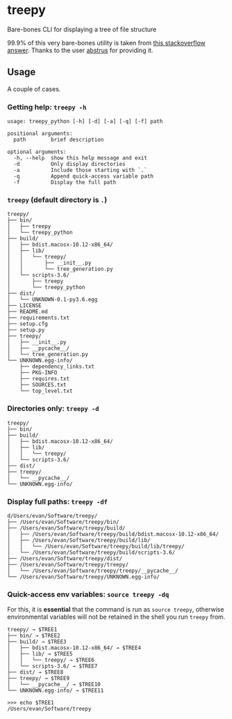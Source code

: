 # treepy
Bare-bones CLI for displaying a tree of file structure

99.9% of this very bare-bones utility is taken from [this stackoverflow answer](https://stackoverflow.com/questions/9727673/list-directory-tree-structure-in-python/49912639#49912639). Thanks to the user [abstrus](https://stackoverflow.com/users/2479038/abstrus) for providing it.

## Usage

A couple of cases.

### Getting help: `treepy -h`

```
usage: treepy_python [-h] [-d] [-a] [-q] [-f] path

positional arguments:
  path        brief description

optional arguments:
  -h, --help  show this help message and exit
  -d          Only display directories
  -a          Include those starting with `.`
  -q          Append quick-access variable path
  -f          Display the full path
```

### `treepy` (default directory is `.`)

```
treepy/
├── bin/
│   ├── treepy
│   └── treepy_python
├── build/
│   ├── bdist.macosx-10.12-x86_64/
│   ├── lib/
│   │   └── treepy/
│   │       ├── __init__.py
│   │       └── tree_generation.py
│   └── scripts-3.6/
│       ├── treepy
│       └── treepy_python
├── dist/
│   └── UNKNOWN-0.1-py3.6.egg
├── LICENSE
├── README.md
├── requirements.txt
├── setup.cfg
├── setup.py
├── treepy/
│   ├── __init__.py
│   ├── __pycache__/
│   └── tree_generation.py
└── UNKNOWN.egg-info/
    ├── dependency_links.txt
    ├── PKG-INFO
    ├── requires.txt
    ├── SOURCES.txt
    └── top_level.txt
```

### Directories only: `treepy -d`

```
treepy/
├── bin/
├── build/
│   ├── bdist.macosx-10.12-x86_64/
│   ├── lib/
│   │   └── treepy/
│   └── scripts-3.6/
├── dist/
├── treepy/
│   └── __pycache__/
└── UNKNOWN.egg-info/
```

### Display full paths: `treepy -df`

```
d/Users/evan/Software/treepy/
├── /Users/evan/Software/treepy/bin/
├── /Users/evan/Software/treepy/build/
│   ├── /Users/evan/Software/treepy/build/bdist.macosx-10.12-x86_64/
│   ├── /Users/evan/Software/treepy/build/lib/
│   │   └── /Users/evan/Software/treepy/build/lib/treepy/
│   └── /Users/evan/Software/treepy/build/scripts-3.6/
├── /Users/evan/Software/treepy/dist/
├── /Users/evan/Software/treepy/treepy/
│   └── /Users/evan/Software/treepy/treepy/__pycache__/
└── /Users/evan/Software/treepy/UNKNOWN.egg-info/
```

### Quick-access env variables: `source treepy -dq`

For this, it is **essential** that the command is run as `source treepy`, otherwise environmental variables will not be retained in the shell you run `treepy` from.

```
treepy/ → $TREE1
├── bin/ → $TREE2
├── build/ → $TREE3
│   ├── bdist.macosx-10.12-x86_64/ → $TREE4
│   ├── lib/ → $TREE5
│   │   └── treepy/ → $TREE6
│   └── scripts-3.6/ → $TREE7
├── dist/ → $TREE8
├── treepy/ → $TREE9
│   └── __pycache__/ → $TREE10
└── UNKNOWN.egg-info/ → $TREE11

>>> echo $TREE1
/Users/evan/Software/treepy
```
